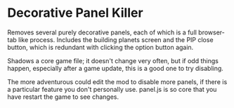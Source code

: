 # Decorative Panel Killer

Removes several purely decorative panels, each of which is a full browser-tab like process.  Includes the building planets screen and the PIP close button, which is redundant with clicking the option button again.

Shadows a core game file; it doesn't change very often, but if odd things happen, especially after a game update, this is a good one to try disabling.

The more adventurous could edit the mod to disable more panels, if there is a particular feature you don't personally use. panel.js is so core that you have restart the game to see changes.
